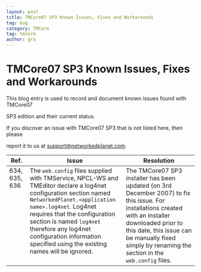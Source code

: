 ```yaml
---
layout: post
title: TMCore07 SP3 Known Issues, Fixes and Workarounds
tag: bug
category: TMCore
tag: tmcore
author: gra
---
```

<!-- How to edit this file:

Create a new row in the table, use the style "workaround" (yellow), "fixed" (green) or "bug" (red) on the row (tr).

-->

<h1>TMCore07 SP3 Known Issues, Fixes and Workarounds</h1>

<p>This blog entry is used to record and document known issues found with TMCore07

SP3 edition and their current status.</p>

<p>If you discover an issue with TMCore07 SP3 that is not listed here, then please

report it to us at <a href="mailto:support@networkedplanet.com">support@networkedplanet.com</a>.</p>

<table class="releasenotes" cellpadding="5px" cellspacing="0px">

<thead>

<tr>

<th>Ref.</th><th>Issue</th></th><th>Resolution</th>

</tr>

</thead>

<tbody>

<tr class="workaround">

<td valign="top">634, 635, 636</td>

<td valign="top">The <code>web.config</code> files supplied with TMService, NPCL-WS and TMEditor declare a log4net configuration section named <code>NetworkedPlanet.&lt;application name&gt;.log4net</code>. Log4net requires that the configuration section is named <code>log4net</code> therefore any log4net configuration information specified using the existing names will be ignored.</td>

<td valign="top">The TMCore07 SP3 installer has been updated (on 3rd December 2007) to fix this issue.  For installations created with an installer downloaded prior to this date, this issue can be manually fixed simply by renaming the section in the <code>web.config</code> files.</td>

</tr>

</tbody>

</table>


